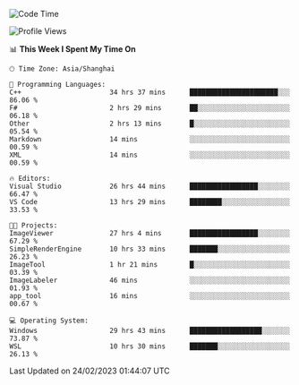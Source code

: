 <!--START_SECTION:waka-->
![Code Time](http://img.shields.io/badge/Code%20Time-691%20hrs%2020%20mins-blue)

![Profile Views](http://img.shields.io/badge/Profile%20Views-1-blue)

📊 **This Week I Spent My Time On** 

```text
🕑︎ Time Zone: Asia/Shanghai

💬 Programming Languages: 
C++                      34 hrs 37 mins      ██████████████████████░░░   86.06 % 
F#                       2 hrs 29 mins       ██░░░░░░░░░░░░░░░░░░░░░░░   06.18 % 
Other                    2 hrs 13 mins       █░░░░░░░░░░░░░░░░░░░░░░░░   05.54 % 
Markdown                 14 mins             ░░░░░░░░░░░░░░░░░░░░░░░░░   00.59 % 
XML                      14 mins             ░░░░░░░░░░░░░░░░░░░░░░░░░   00.59 % 

🔥 Editors: 
Visual Studio            26 hrs 44 mins      █████████████████░░░░░░░░   66.47 % 
VS Code                  13 hrs 29 mins      ████████░░░░░░░░░░░░░░░░░   33.53 % 

🐱‍💻 Projects: 
ImageViewer              27 hrs 4 mins       █████████████████░░░░░░░░   67.29 % 
SimpleRenderEngine       10 hrs 33 mins      ███████░░░░░░░░░░░░░░░░░░   26.23 % 
ImageTool                1 hr 21 mins        █░░░░░░░░░░░░░░░░░░░░░░░░   03.39 % 
ImageLabeler             46 mins             ░░░░░░░░░░░░░░░░░░░░░░░░░   01.93 % 
app_tool                 16 mins             ░░░░░░░░░░░░░░░░░░░░░░░░░   00.67 % 

💻 Operating System: 
Windows                  29 hrs 43 mins      ██████████████████░░░░░░░   73.87 % 
WSL                      10 hrs 30 mins      ███████░░░░░░░░░░░░░░░░░░   26.13 % 
```


 Last Updated on 24/02/2023 01:44:07 UTC
<!--END_SECTION:waka-->